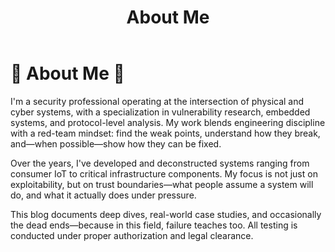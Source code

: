 ﻿---
layout: default
title: About Me
permalink: /about/
---



# 🧭 About Me 🧭


I'm a security professional operating at the intersection of physical and cyber systems, with a specialization in vulnerability research, embedded systems, and protocol-level analysis. My work blends engineering discipline with a red-team mindset: find the weak points, understand how they break, and—when possible—show how they can be fixed.


Over the years, I've developed and deconstructed systems ranging from consumer IoT to critical infrastructure components. My focus is not just on exploitability, but on trust boundaries—what people assume a system will do, and what it actually does under pressure.


This blog documents deep dives, real-world case studies, and occasionally the dead ends—because in this field, failure teaches too. All testing is conducted under proper authorization and legal clearance.
